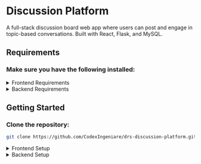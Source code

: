 # Discussion Platform
A full-stack discussion board web app where users can post and engage in topic-based conversations. Built with React, Flask, and MySQL.

## Requirements
### Make sure you have the following installed:
<details>
  <summary>Frontend Requirements</summary>

  - [nvm](https://github.com/coreybutler/nvm-windows) &ge; 1.2.2
  - Node.js 23.11.0
</details>
<details>
  <summary>Backend Requirements</summary>

  - python 3.9.0
  - pip &ge; 25.0.1
  - pipenv &ge; 2024.4.1
</details>

## Getting Started
### Clone the repository:
```bash
git clone https://github.com/CodexIngeniare/drs-discussion-platform.git
```
<details>
  <summary>Frontend Setup</summary>
  
  ### Navigate to the frontend directory:
  ```bash
  cd frontend
  ```
  ### Install dependencies:
  ```bash
  npm install
  ```
  ### How to run:
  ```bash
  npm start
  ```
</details>
<details>
  <summary>Backend Setup</summary>

  ### Navigate to the backend directory:
  ```bash
  cd backend
  ```
  ### Install dependencies:
  ```bash
  pipenv shell
  pipenv install
  ```
  ### How to run:
  ```bash
  flask run
  ```
</details>
